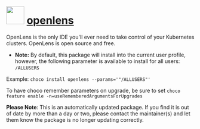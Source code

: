 ﻿# <img src="https://rawcdn.githack.com/virtualex-itv/chocolatey-packages/1f7b6b334898ed930db76bf701e3b59d3b61faf0/icons/lens.png" width="48" height="48"/> [openlens](https://community.chocolatey.org/packages/openlens)

OpenLens is the only IDE you'll ever need to take control of your Kubernetes clusters.  OpenLens is open source and free.

* **Note:** By default, this package will install into the current user profile, however, the following parameter is available to install for all users: `/ALLUSERS`

Example: `choco install openlens --params='"/ALLUSERS"'`

To have choco remember parameters on upgrade, be sure to set `choco feature enable -n=useRememberedArgumentsForUpgrades`

**Please Note**: This is an automatically updated package. If you find it is out of date by more than a day or two, please contact the maintainer(s) and let them know the package is no longer updating correctly.
